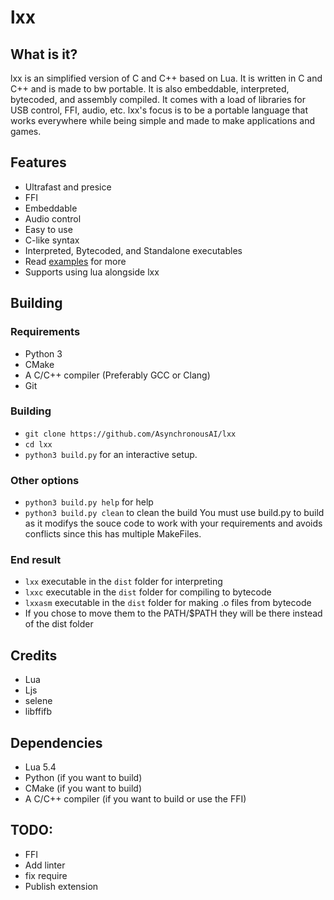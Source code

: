 # lxx
## What is it?
lxx is an simplified version of C and C++ based on Lua. It is written in C and C++ and is made to bw portable. It is also embeddable, interpreted, bytecoded, and assembly compiled. It comes with a load of libraries for USB 
control, FFI, audio, etc. lxx's focus is to be a portable language that works everywhere while being simple
and made to make applications and games.

## Features
- Ultrafast and presice 
- FFI
- Embeddable
- Audio control
- Easy to use
- C-like syntax
- Interpreted, Bytecoded, and Standalone executables
- Read [examples](/Examples.md) for more
- Supports using lua alongside lxx
## Building
### Requirements
- Python 3
- CMake
- A C/C++ compiler (Preferably GCC or Clang)
- Git
### Building
- `git clone https://github.com/AsynchronousAI/lxx`
- `cd lxx`
- `python3 build.py` for an interactive setup. 
### Other options
- `python3 build.py help` for help
- `python3 build.py clean` to clean the build
You must use build.py to build as it modifys the souce code to work with your requirements and avoids conflicts since this has multiple MakeFiles. 
### End result
- `lxx` executable in the `dist` folder for interpreting
- `lxxc` executable in the `dist` folder for compiling to bytecode
- `lxxasm` executable in the `dist` folder for making .o files from bytecode
- If you chose to move them to the PATH/$PATH they will be there instead of the dist folder
## Credits
- Lua
- Ljs
- selene
- libffifb
## Dependencies
- Lua 5.4
- Python (if you want to build)
- CMake (if you want to build)
- A C/C++ compiler (if you want to build or use the FFI)

## TODO:
- FFI
- Add linter
- fix require
- Publish extension